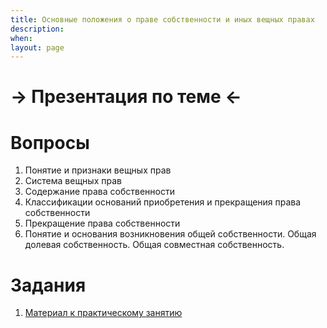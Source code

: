 ```yaml
---
title: Основные положения о праве собственности и иных вещных правах
description:
when:
layout: page
---
```


# &rarr; <a id="goToPresentation" target="_blank">Презентация по теме</a> &larr;

# Вопросы

1. Понятие и признаки вещных прав
2. Система вещных прав
3. Содержание права собственности
4. Классификации оснований приобретения и прекращения права собственности
5. Прекращение права собственности
6. Понятие и основания возникновения общей собственности. Общая долевая собственность. Общая совместная собственность.

# Задания

1. [Материал к практическому занятию](./11/eigentum-praktikum.pdf)
